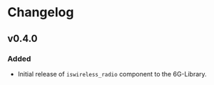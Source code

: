 # Changelog

## v0.4.0
### Added
- Initial release of `iswireless_radio` component to the 6G-Library. 
